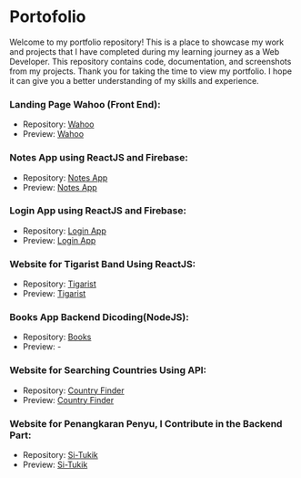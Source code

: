 # Portofolio
Welcome to my portfolio repository! This is a place to showcase my work and projects that I have completed during my learning journey as a Web Developer. This repository contains code, documentation, and screenshots from my projects. Thank you for taking the time to view my portfolio. I hope it can give you a better understanding of my skills and experience.
###  Landing Page Wahoo (Front End): 
  * Repository: [Wahoo](https://github.com/argf013/Landing)
  * Preview:  [Wahoo](https://wahoo-1.netlify.app/)
### Notes App using ReactJS and Firebase: 
  * Repository: [Notes App](https://github.com/argf013/notes-app-react)
  * Preview: [Notes App](https://notesv1-0.web.app/)
### Login App using ReactJS and Firebase: 
  * Repository: [Login App](https://github.com/argf013/react-firebase-login)
  * Preview: [Login App](https://login-v1.web.app/)
### Website for Tigarist Band Using ReactJS: 
  * Repository: [Tigarist](https://github.com/argf013/tigarist)
  * Preview: [Tigarist](https://tiqarist.web.app/)
### Books App Backend Dicoding(NodeJS): 
  * Repository: [Books](https://github.com/argf013/dicoding-books-Api)
  * Preview: -
### Website for Searching Countries Using API: 
  * Repository: [Country Finder](https://github.com/argf013/Country-Finder)
  * Preview: [Country Finder](https://countryfinder1.netlify.app/)
### Website for Penangkaran Penyu, I Contribute in the Backend Part: 
  * Repository: [Si-Tukik](https://github.com/nandito-amri/Si-Tukik)
  * Preview: [Si-Tukik](https://situkik.netlify.app/#/)
